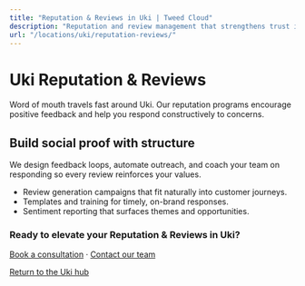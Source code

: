 ```yaml
---
title: "Reputation & Reviews in Uki | Tweed Cloud"
description: "Reputation and review management that strengthens trust in Uki."
url: "/locations/uki/reputation-reviews/"
---
```


# Uki Reputation & Reviews

Word of mouth travels fast around Uki. Our reputation programs encourage positive feedback and help you respond constructively to concerns.

## Build social proof with structure

We design feedback loops, automate outreach, and coach your team on responding so every review reinforces your values.

- Review generation campaigns that fit naturally into customer journeys.
- Templates and training for timely, on-brand responses.
- Sentiment reporting that surfaces themes and opportunities.

### Ready to elevate your Reputation & Reviews in Uki?

[Book a consultation](/consultation/) · [Contact our team](/contact/)

[Return to the Uki hub](/locations/uki/)
